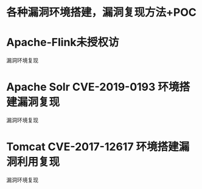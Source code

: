 # 各种漏洞环境搭建，漏洞复现方法+POC


# Apache-Flink未授权访
漏洞环境复现

# Apache Solr CVE-2019-0193 环境搭建漏洞复现
漏洞环境复现

# Tomcat CVE-2017-12617 环境搭建漏洞利用复现
漏洞环境复现
